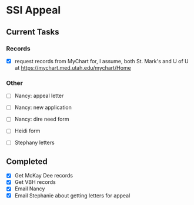 # SSI Appeal


## Current Tasks

### Records

- [X] request records from MyChart for, I assume, both St. Mark's and U of U at https://mychart.med.utah.edu/mychart/Home

### Other

- [ ] Nancy: appeal letter
- [ ] Nancy: new application
- [ ] Nancy: dire need form
- [ ] Heidi form
- [ ] Stephany letters


## Completed

- [X] Get McKay Dee records
- [X] Get VBH records
- [X] Email Nancy
- [X] Email Stephanie about getting letters for appeal
